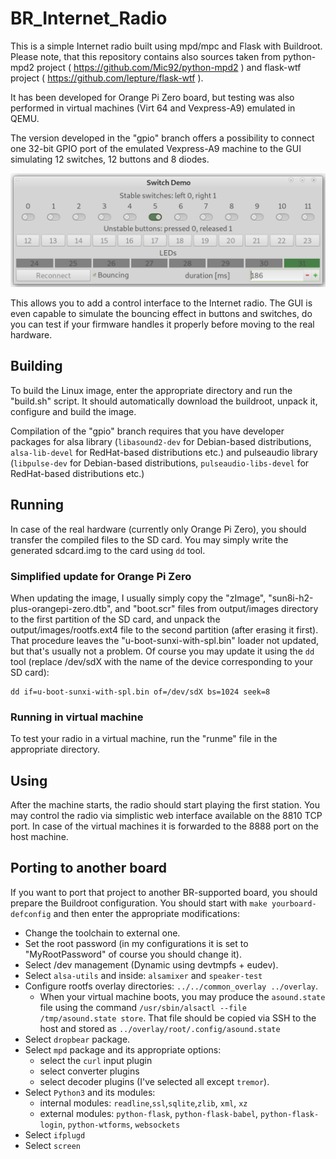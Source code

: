 # BR_Internet_Radio
This is a simple Internet radio built using mpd/mpc and Flask with Buildroot.
Please note, that this repository contains also sources taken from python-mpd2 project ( https://github.com/Mic92/python-mpd2 ) and flask-wtf project ( https://github.com/lepture/flask-wtf ).

It has been developed for Orange Pi Zero board, but testing was also performed in
virtual machines (Virt 64 and Vexpress-A9) emulated in QEMU.

The version developed in the "gpio" branch offers a possibility to connect one 32-bit GPIO port of the emulated
Vexpress-A9 machine to the GUI simulating 12 switches, 12 buttons and 8 diodes.

![test](  docs/images/GUIv1.png )

This allows you to add a control interface to the Internet radio. The GUI is even capable to simulate the bouncing effect in buttons and switches, do you can test if your firmware handles it properly before moving to the real hardware.

## Building
To build the Linux image, enter the appropriate directory and run the "build.sh" script.
It should automatically download the buildroot, unpack it, configure and build the image.

Compilation of the "gpio" branch requires that you have developer packages for alsa library (`libasound2-dev` for Debian-based distributions, `alsa-lib-devel` for RedHat-based distributions etc.) and pulseaudio library (`libpulse-dev` for Debian-based distributions, `pulseaudio-libs-devel` for RedHat-based distributions etc.)

## Running
In case of the real hardware (currently only Orange Pi Zero), you should transfer
the compiled files to the SD card. You may simply write the generated sdcard.img
to the card using `dd` tool.
### Simplified update for Orange Pi Zero
When updating the image, I usually simply copy the "zImage", "sun8i-h2-plus-orangepi-zero.dtb", and "boot.scr"
files from output/images directory to the first partition of the SD card, and unpack the output/images/rootfs.ext4 
file to the second partition (after erasing it first). That procedure leaves the "u-boot-sunxi-with-spl.bin"
loader not updated, but that's usually not a problem.
Of course you may update it using the `dd` tool (replace /dev/sdX with the name of the device corresponding to your SD card):

```
dd if=u-boot-sunxi-with-spl.bin of=/dev/sdX bs=1024 seek=8
```



### Running in virtual machine
To test your radio in a virtual machine, run the "runme" file in the appropriate directory.

## Using
After the machine starts, the radio should start playing the first station.
You may control the radio via simplistic web interface available on the 8810 TCP port.
In case of the virtual machines it is forwarded to the 8888 port on the host machine.

## Porting to another board
If you want to port that project to another BR-supported board, you should prepare the Buildroot configuration.
You should start with `make yourboard-defconfig` and then enter the appropriate modifications:

* Change the toolchain to external one.
* Set the root password (in my configurations it is set to "MyRootPassword" of course you should change it).
* Select /dev management (Dynamic using devtmpfs + eudev).
* Select `alsa-utils` and inside: `alsamixer` and `speaker-test`
* Configure rootfs overlay directories: `../../common_overlay ../overlay`.
  * When your virtual machine boots, you may produce the `asound.state` file using the command 
    `/usr/sbin/alsactl --file /tmp/asound.state store`. That file should be copied via SSH to the host and stored as
    `../overlay/root/.config/asound.state`
* Select `dropbear` package.
* Select `mpd` package and its appropriate options:
  * select the `curl` input plugin
  * select converter plugins
  * select decoder plugins (I've selected all except `tremor`).
* Select `Python3` and its modules:
  * internal modules: `readline`,`ssl`,`sqlite`,`zlib`, `xml`, `xz`
  * external modules: `python-flask`, `python-flask-babel`, `python-flask-login`, `python-wtforms`, `websockets`
* Select `ifplugd`
* Select `screen`

  
